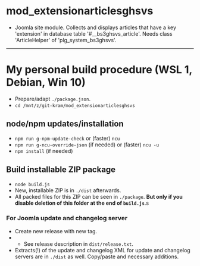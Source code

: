 # mod_extensionarticlesghsvs
- Joomla site module. Collects and displays articles that have a key 'extension' in database table '#__bs3ghsvs_article'. Needs class 'ArticleHelper' of 'plg_system_bs3ghsvs'.

-----------------------------------------------------

# My personal build procedure (WSL 1, Debian, Win 10)
- Prepare/adapt `./package.json`.
- `cd /mnt/z/git-kram/mod_extensionarticlesghsvs`

## node/npm updates/installation
- `npm run g-npm-update-check` or (faster) `ncu`
- `npm run g-ncu-override-json` (if needed) or (faster) `ncu -u`
- `npm install` (if needed)

## Build installable ZIP package
- `node build.js`
- New, installable ZIP is in `./dist` afterwards.
- All packed files for this ZIP can be seen in `./package`. **But only if you disable deletion of this folder at the end of `build.js`**.s

### For Joomla update and changelog server
- Create new release with new tag.
- - See release description in `dist/release.txt`.
- Extracts(!) of the update and changelog XML for update and changelog servers are in `./dist` as well. Copy/paste and necessary additions.
